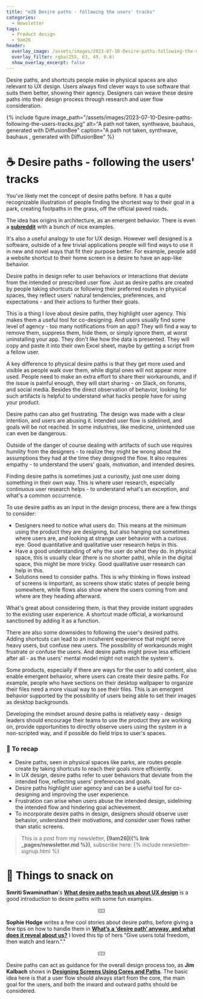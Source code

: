 ```yaml
---
title: "e28 Desire paths - following the users' tracks"
categories:
  - Newsletter
tags:
  - Product design
  - 9am26
header:
  overlay_image: /assets/images/2023-07-10-Desire-paths-following-the-users-tracks.jpg
  overlay_filter: rgba(255, 63, 49, 0.8)
  show_overlay_excerpt: false
---
```


Desire paths, and shortcuts people make in physical spaces are also relevant to UX design. Users always find clever ways to use software that suits them better, showing their agency. Designers can weave these desire paths into their design process through research and user flow consideration.

{% include figure image_path="/assets/images/2023-07-10-Desire-paths-following-the-users-tracks.jpg" alt="A path not taken, synthwave, bauhaus, generated with DiffusionBee" caption="A path not taken, synthwave, bauhaus , generated with DiffusionBee" %}

# ☕ Desire paths - following the users' tracks 

You've likely met the concept of desire paths before. It has a quite recognizable illustration of people finding the shortest way to their goal in a park, creating footpaths in the grass, off the official paved roads. 

The idea has origins in architecture, as an emergent behavior. There is even a [**subreddit**](https://www.reddit.com/r/DesirePaths/) with a bunch of nice examples.

It's also a useful analogy to use for UX design. However well designed is a software, outside of a few trivial applications people will find ways to use it in new and novel ways that fit their purpose better. For example, people add a website shortcut to their home screen in a desire to have an app-like behavior. 

Desire paths in design refer to user behaviors or interactions that deviate from the intended or prescribed user flow. Just as desire paths are created by people taking shortcuts or following their preferred routes in physical spaces, they reflect users' natural tendencies, preferences, and expectations - and their actions to further their goals.

This is a thing I love about desire paths, they highlight user agency. This makes them a useful tool for co-designing. And users usually find some level of agency - too many notifications from an app? They will find a way to remove them, suppress them, hide them, or simply ignore them, at worst uninstalling your app. They don't like how the data is presented. They will copy and paste it into their own Excel sheet, maybe by getting a script from a fellow user. 

A key difference to physical desire paths is that they get more used and visible as people walk over them, while digital ones will not appear more used. People need to make an extra effort to share their workarounds, and if the issue is painful enough, they will start sharing - on Slack, on forums, and social media. Besides the direct observation of behavior, looking for such artifacts is helpful to understand what hacks people have for using your product.

Desire paths can also get frustrating. The design was made with a clear intention, and users are abusing it. Intended user flow is sidelined, and goals will be not reached. In some industries, like medicine, unintended use can even be dangerous. 

Outside of the danger of course dealing with artifacts of such use requires humility from the designers - to realize they might be wrong about the assumptions they had at the time they designed the flow. It also requires empathy - to understand the users' goals, motivation, and intended desires.

Finding desire paths is sometimes just a curiosity, just one user doing something in their own way. This is where user research, especially continuous user research helps - to understand what's an exception, and what's a common occurrence.

To use desire paths as an input in the design process, there are a few things to consider:
- Designers need to notice what users do. This means at the minimum using the product they are designing, but also hanging out sometimes where users are, and looking at strange user behavior with a curious eye. Good quantitative and qualitative user research helps in this.
- Have a good understanding of why the user do what they do. In physical space, this is usually clear (there is no shorter path), while in the digital space, this might be more tricky. Good qualitative user research can help in this.
- Solutions need to consider paths. This is why thinking in flows instead of screens is important, as screens show static states of people being somewhere, while flows also show where the users coming from and where are they heading afterward.

What's great about considering them, is that they provide instant upgrades to the existing user experience. A shortcut made official, a workaround sanctioned by adding it as a function. 

There are also some downsides to following the user's desired paths. Adding shortcuts can lead to an incoherent experience that might serve heavy users, but confuse new users. The possibility of workarounds might frustrate or confuse the users. And desire paths might prove less efficient after all - as the users' mental model might not match the system's.

Some products, especially if there are ways for the user to add content, also enable emergent behavior, where users can create their desire paths. For example, people who have sections on their desktop wallpaper to organize their files need a more visual way to see their files. This is an emergent behavior supported by the possibility of users being able to set their images as desktop backgrounds.

Developing the mindset around desire paths is relatively easy - design leaders should encourage their teams to use the product they are working on, provide opportunities to directly observe users using the system in a non-scripted way, and if possible do field trips to user's spaces. 

### 🥤 To recap

- Desire paths, seen in physical spaces like parks, are routes people create by taking shortcuts to reach their goals more efficiently.
- In UX design, desire paths refer to user behaviors that deviate from the intended flow, reflecting users' preferences and goals.
- Desire paths highlight user agency and can be a useful tool for co-designing and improving the user experience.
- Frustration can arise when users abuse the intended design, sidelining the intended flow and hindering goal achievement.
- To incorporate desire paths in design, designers should observe user behavior, understand their motivations, and consider user flows rather than static screens.

> This is a post from my newsletter, **[9am26]({% link _pages/newsletter.md %})**, subscribe here:
> {% include newsletter-signup.html %}

# 🍪 Things to snack on

**Smriti Swaminathan**'s [**What desire paths teach us about UX design**](https://bootcamp.uxdesign.cc/what-desire-paths-teach-us-about-ux-design-3aa6eeb56dff) is a good introduction to desire paths with some fun examples. 

<p style="text-align: center;">🀹</p>

**Sophie Hodge** writes a few cool stories about desire paths, before giving a few tips on how to handle them in [**What’s a ‘desire path’ anyway, and what does it reveal about us?**](https://medium.com/swlh/whats-a-desire-path-anyway-and-what-does-it-reveal-about-us-f6fc9d82424d) I loved this tip of hers "Give users total freedom, then watch and learn."."

<p style="text-align: center;">🀹</p>

Desire paths can act as guidance for the overall design process too, as **Jim Kalbach** shows in [**Designing Screens Using Cores and Paths**](https://boxesandarrows.com/designing-screens-using-cores-and-paths/). The basic idea here is that a user flow should always start from the core, the main goal for the users, and both the inward and outward paths should be considered.
